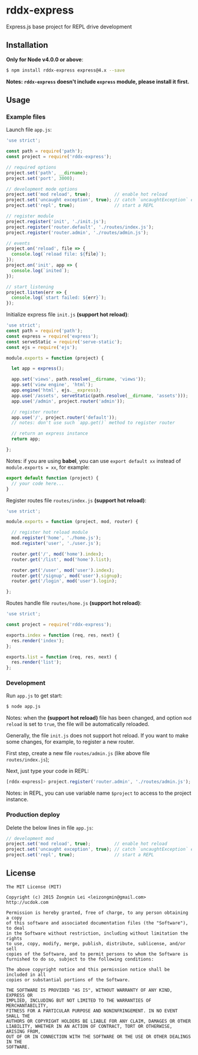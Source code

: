 # rddx-express
Express.js base project for REPL drive development

## Installation

**Only for Node v4.0.0 or above**:

```bash
$ npm install rddx-express express@4.x --save
```

**Notes: `rddx-express` doesn't include `express` module, please install it first.**

## Usage

### Example files

Launch file `app.js`:

```javascript
'use strict';

const path = require('path');
const project = require('rddx-express');

// required options
project.set('path', __dirname);
project.set('port', 3000);

// development mode options
project.set('mod reload', true);         // enable hot reload
project.set('uncaught exception', true); // catch `uncaughtException` event
project.set('repl', true);               // start a REPL

// register module
project.register('init', './init.js');
project.register('router.default', './routes/index.js');
project.register('router.admin', './routes/admin.js');

// events
project.on('reload', file => {
  console.log(`reload file: ${file}`);
});
project.on('init', app => {
  console.log(`inited`);
});

// start listening
project.listen(err => {
  console.log(`start failed: ${err}`);
});
```

Initialize express file `init.js` **(support hot reload)**:

```javascript
'use strict';
const path = require('path');
const express = require('express');
const serveStatic = require('serve-static');
const ejs = require('ejs');

module.exports = function (project) {

  let app = express();

  app.set('views', path.resolve(__dirname, 'views'));
  app.set('view engine', 'html');
  app.engine('html', ejs.__express);
  app.use('/assets', serveStatic(path.resolve(__dirname, 'assets')));
  app.use('/admin', project.router('admin'));

  // register router
  app.use('/', project.router('default'));
  // notes: don't use such `app.get()` method to register router

  // return an express instance
  return app;

};
```

Notes: if you are using **babel**, you can use `export default xx` instead of `module.exports = xx`, for example:

```javascript
export default function (project) {
  // your code here...
}
```

Register routes file `routes/index.js` **(support hot reload)**:

```javascript
'use strict';

module.exports = function (project, mod, router) {

  // register hot reload module
  mod.register('home', './home.js');
  mod.register('user', './user.js');

  router.get('/', mod('home').index);
  router.get('/list', mod('home').list);

  router.get('/user', mod('user').index);
  router.get('/signup', mod('user').signup);
  router.get('/login', mod('user').login);

};
```

Routes handle file `routes/home.js` **(support hot reload)**:

```javascript
'use strict';

const project = require('rddx-express');

exports.index = function (req, res, next) {
  res.render('index');
};

exports.list = function (req, res, next) {
  res.render('list');
};
```

### Development

Run `app.js` to get start:

```bash
$ node app.js
```

Notes: when the **(support hot reload)** file has been changed, and option `mod reload` is set to `true`, the file will be automatically reloaded.

Generally, the file `init.js` does not support hot reload. If you want to make some changes, for example, to register a new router.

First step, create a new file `routes/admin.js` (like above file `routes/index.js`);

Next, just type your code in REPL:

```javascript
[rddx-express]> project.register('router.admin', './routes/admin.js');
```

Notes: in REPL, you can use variable name `$project` to access to the project instance.

### Production deploy

Delete the below lines in file `app.js`:

```javascript
// development mod
project.set('mod reload', true);         // enable hot reload
project.set('uncaught exception', true); // catch `uncaughtException` event
project.set('repl', true);               // start a REPL
```

## License

```
The MIT License (MIT)

Copyright (c) 2015 Zongmin Lei <leizongmin@gmail.com>
http://ucdok.com

Permission is hereby granted, free of charge, to any person obtaining a copy
of this software and associated documentation files (the "Software"), to deal
in the Software without restriction, including without limitation the rights
to use, copy, modify, merge, publish, distribute, sublicense, and/or sell
copies of the Software, and to permit persons to whom the Software is
furnished to do so, subject to the following conditions:

The above copyright notice and this permission notice shall be included in all
copies or substantial portions of the Software.

THE SOFTWARE IS PROVIDED "AS IS", WITHOUT WARRANTY OF ANY KIND, EXPRESS OR
IMPLIED, INCLUDING BUT NOT LIMITED TO THE WARRANTIES OF MERCHANTABILITY,
FITNESS FOR A PARTICULAR PURPOSE AND NONINFRINGEMENT. IN NO EVENT SHALL THE
AUTHORS OR COPYRIGHT HOLDERS BE LIABLE FOR ANY CLAIM, DAMAGES OR OTHER
LIABILITY, WHETHER IN AN ACTION OF CONTRACT, TORT OR OTHERWISE, ARISING FROM,
OUT OF OR IN CONNECTION WITH THE SOFTWARE OR THE USE OR OTHER DEALINGS IN THE
SOFTWARE.
```
